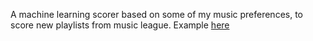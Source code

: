 A machine learning scorer based on some of my music preferences, to score new playlists from music league. Example [here](https://github.com/cameronmartino/music-leauge-auto-scoring/blob/master/music-league-scorer.ipynb)
